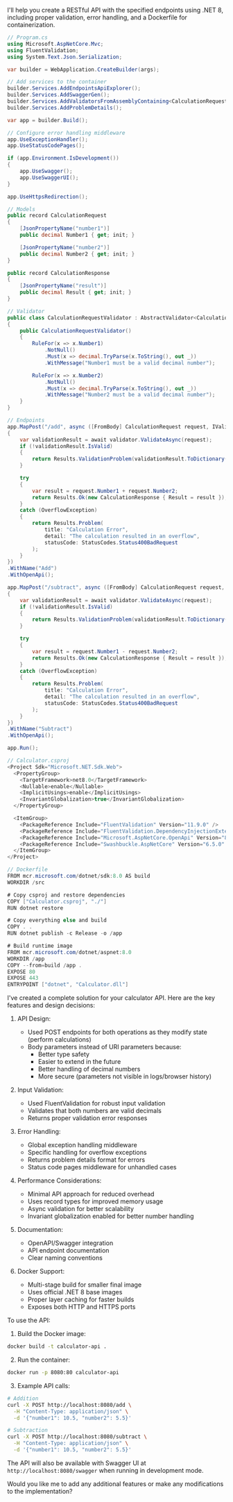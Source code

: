 I'll help you create a RESTful API with the specified endpoints using .NET 8, including proper validation, error handling, and a Dockerfile for containerization.


```csharp
// Program.cs
using Microsoft.AspNetCore.Mvc;
using FluentValidation;
using System.Text.Json.Serialization;

var builder = WebApplication.CreateBuilder(args);

// Add services to the container
builder.Services.AddEndpointsApiExplorer();
builder.Services.AddSwaggerGen();
builder.Services.AddValidatorsFromAssemblyContaining<CalculationRequestValidator>();
builder.Services.AddProblemDetails();

var app = builder.Build();

// Configure error handling middleware
app.UseExceptionHandler();
app.UseStatusCodePages();

if (app.Environment.IsDevelopment())
{
    app.UseSwagger();
    app.UseSwaggerUI();
}

app.UseHttpsRedirection();

// Models
public record CalculationRequest
{
    [JsonPropertyName("number1")]
    public decimal Number1 { get; init; }

    [JsonPropertyName("number2")]
    public decimal Number2 { get; init; }
}

public record CalculationResponse
{
    [JsonPropertyName("result")]
    public decimal Result { get; init; }
}

// Validator
public class CalculationRequestValidator : AbstractValidator<CalculationRequest>
{
    public CalculationRequestValidator()
    {
        RuleFor(x => x.Number1)
            .NotNull()
            .Must(x => decimal.TryParse(x.ToString(), out _))
            .WithMessage("Number1 must be a valid decimal number");

        RuleFor(x => x.Number2)
            .NotNull()
            .Must(x => decimal.TryParse(x.ToString(), out _))
            .WithMessage("Number2 must be a valid decimal number");
    }
}

// Endpoints
app.MapPost("/add", async ([FromBody] CalculationRequest request, IValidator<CalculationRequest> validator) =>
{
    var validationResult = await validator.ValidateAsync(request);
    if (!validationResult.IsValid)
    {
        return Results.ValidationProblem(validationResult.ToDictionary());
    }

    try
    {
        var result = request.Number1 + request.Number2;
        return Results.Ok(new CalculationResponse { Result = result });
    }
    catch (OverflowException)
    {
        return Results.Problem(
            title: "Calculation Error",
            detail: "The calculation resulted in an overflow",
            statusCode: StatusCodes.Status400BadRequest
        );
    }
})
.WithName("Add")
.WithOpenApi();

app.MapPost("/subtract", async ([FromBody] CalculationRequest request, IValidator<CalculationRequest> validator) =>
{
    var validationResult = await validator.ValidateAsync(request);
    if (!validationResult.IsValid)
    {
        return Results.ValidationProblem(validationResult.ToDictionary());
    }

    try
    {
        var result = request.Number1 - request.Number2;
        return Results.Ok(new CalculationResponse { Result = result });
    }
    catch (OverflowException)
    {
        return Results.Problem(
            title: "Calculation Error",
            detail: "The calculation resulted in an overflow",
            statusCode: StatusCodes.Status400BadRequest
        );
    }
})
.WithName("Subtract")
.WithOpenApi();

app.Run();

// Calculator.csproj
<Project Sdk="Microsoft.NET.Sdk.Web">
  <PropertyGroup>
    <TargetFramework>net8.0</TargetFramework>
    <Nullable>enable</Nullable>
    <ImplicitUsings>enable</ImplicitUsings>
    <InvariantGlobalization>true</InvariantGlobalization>
  </PropertyGroup>

  <ItemGroup>
    <PackageReference Include="FluentValidation" Version="11.9.0" />
    <PackageReference Include="FluentValidation.DependencyInjectionExtensions" Version="11.9.0" />
    <PackageReference Include="Microsoft.AspNetCore.OpenApi" Version="8.0.0" />
    <PackageReference Include="Swashbuckle.AspNetCore" Version="6.5.0" />
  </ItemGroup>
</Project>

// Dockerfile
FROM mcr.microsoft.com/dotnet/sdk:8.0 AS build
WORKDIR /src

# Copy csproj and restore dependencies
COPY ["Calculator.csproj", "./"]
RUN dotnet restore

# Copy everything else and build
COPY . .
RUN dotnet publish -c Release -o /app

# Build runtime image
FROM mcr.microsoft.com/dotnet/aspnet:8.0
WORKDIR /app
COPY --from=build /app .
EXPOSE 80
EXPOSE 443
ENTRYPOINT ["dotnet", "Calculator.dll"]

```

I've created a complete solution for your calculator API. Here are the key features and design decisions:

1. API Design:
   - Used POST endpoints for both operations as they modify state (perform calculations)
   - Body parameters instead of URI parameters because:
     - Better type safety
     - Easier to extend in the future
     - Better handling of decimal numbers
     - More secure (parameters not visible in logs/browser history)

2. Input Validation:
   - Used FluentValidation for robust input validation
   - Validates that both numbers are valid decimals
   - Returns proper validation error responses

3. Error Handling:
   - Global exception handling middleware
   - Specific handling for overflow exceptions
   - Returns problem details format for errors
   - Status code pages middleware for unhandled cases

4. Performance Considerations:
   - Minimal API approach for reduced overhead
   - Uses record types for improved memory usage
   - Async validation for better scalability
   - Invariant globalization enabled for better number handling

5. Documentation:
   - OpenAPI/Swagger integration
   - API endpoint documentation
   - Clear naming conventions

6. Docker Support:
   - Multi-stage build for smaller final image
   - Uses official .NET 8 base images
   - Proper layer caching for faster builds
   - Exposes both HTTP and HTTPS ports

To use the API:

1. Build the Docker image:
```bash
docker build -t calculator-api .
```

2. Run the container:
```bash
docker run -p 8080:80 calculator-api
```

3. Example API calls:
```bash
# Addition
curl -X POST http://localhost:8080/add \
  -H "Content-Type: application/json" \
  -d '{"number1": 10.5, "number2": 5.5}'

# Subtraction
curl -X POST http://localhost:8080/subtract \
  -H "Content-Type: application/json" \
  -d '{"number1": 10.5, "number2": 5.5}'
```

The API will also be available with Swagger UI at `http://localhost:8080/swagger` when running in development mode.

Would you like me to add any additional features or make any modifications to the implementation?